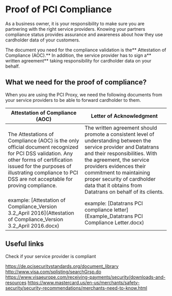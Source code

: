 # Proof of PCI Compliance

As a business owner, it is your responsibility to make sure you are partnering with the right service providers. Knowing your partners compliance status provides assurance and awareness about how they use cardholder data of your customers.

The document you need for the compliance validation is the** Attestation of Compliance (AOC).** In addition, the service provider has to sign a** written agreement** taking responsibility for cardholder data on your behalf.


## What we need for the proof of compliance?

When you are using the PCI Proxy, we need the following documents from your service providers to be able to forward cardholder to them.


| Attestation of Compliance (AOC) | Letter of Acknowledgment |
| -- | -- |
| The Attestations of Compliance (AOC) is the only official document recognized for PCI DSS validation. Any other forms of certification issued for the purposes of illustrating compliance to PCI DSS are not acceptable for proving compliance.| The written agreement should promote a consistent level of understanding between the service provider and Datatrans and their responsibilities. With the agreement, the service providers evidences their commitment to maintaining proper security of cardholder data that it obtains from Datatrans on behalf of its clients.     |
| example: [Attestation of Compliance_Version 3.2_April 2016](Attestation of Compliance_Version 3.2_April 2016.docx) | example: [Datatrans PCI compliance letter](Example_Datatrans PCI Compliance Letter.docx)| 

 
## Useful links

Check if your service provider is compliant

https://de.pcisecuritystandards.org/document_library
http://www.visa.com/splisting/searchGrsp.do
https://www.visaeurope.com/receiving-payments/security/downloads-and-resources
https://www.mastercard.us/en-us/merchants/safety-security/security-recommendations/merchants-need-to-know.html
